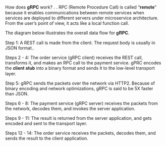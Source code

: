 How does 𝐠𝐑𝐏𝐂 work?
.
.
RPC (Remote Procedure Call) is called “𝐫𝐞𝐦𝐨𝐭𝐞” because it enables communications between remote services when services are deployed to different servers under 
microservice architecture. From the user’s point of view, it acts like a local function call.

The diagram below illustrates the overall data flow for 𝐠𝐑𝐏𝐂.

Step 1: A REST call is made from the client. The request body is usually in JSON format..

Steps 2 - 4: The order service (gRPC client) receives the REST call, transforms it, and makes an RPC call to the payment service. gPRC encodes the 𝐜𝐥𝐢𝐞𝐧𝐭 𝐬𝐭𝐮𝐛 into 
a binary format and sends it to the low-level transport layer.

Step 5: gRPC sends the packets over the network via HTTP2. Because of binary encoding and network optimizations, gRPC is said to be 5X faster than JSON.

Steps 6 - 8: The payment service (gRPC server) receives the packets from the network, decodes them, and invokes the server application.

Steps 9 - 11: The result is returned from the server application, and gets encoded and sent to the transport layer.

Steps 12 - 14: The order service receives the packets, decodes them, and sends the result to the client application.
